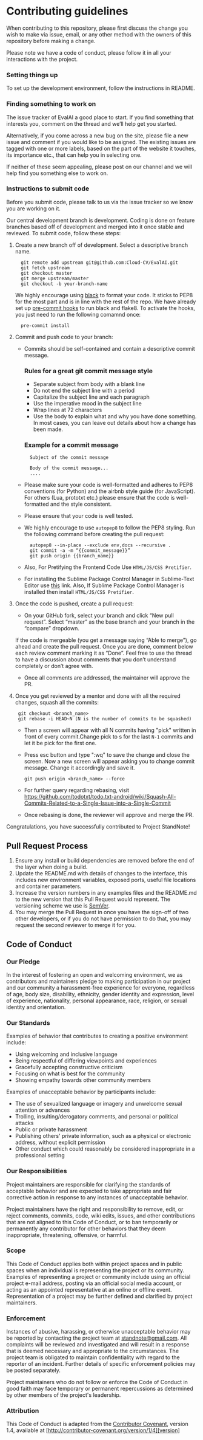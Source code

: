 # Contributing guidelines

When contributing to this repository, please first discuss the change you wish to make via issue,
email, or any other method with the owners of this repository before making a change.

Please note we have a code of conduct, please follow it in all your interactions with the project.

### Setting things up

To set up the development environment, follow the instructions in README.

### Finding something to work on

The issue tracker of EvalAI a good place to start. If you find something that interests you, comment on the thread and we’ll help get you started.

Alternatively, if you come across a new bug on the site, please file a new issue and comment if you would like to be assigned. The existing issues are tagged with one or more labels, based on the part of the website it touches, its importance etc., that can help you in selecting one.

If neither of these seem appealing, please post on our channel and we will help find you something else to work on.

### Instructions to submit code

Before you submit code, please talk to us via the issue tracker so we know you are working on it.

Our central development branch is development. Coding is done on feature branches based off of development and merged into it once stable and reviewed. To submit code, follow these steps:

1.  Create a new branch off of development. Select a descriptive branch name.

    ```
      git remote add upstream git@github.com:Cloud-CV/EvalAI.git
      git fetch upstream
      git checkout master
      git merge upstream/master
      git checkout -b your-branch-name
    ```

    We highly encourage using [black](http://www.github.com/psf/black)
    to format your code. It sticks to PEP8 for the most part and is in
    line with the rest of the repo. We have already set up [pre-commit
    hooks](https://git-scm.com/book/en/v2/Customizing-Git-Git-Hooks)
    to run black and flake8. To activate the hooks, you just need to run
    the following comamnd once:

    ```
      pre-commit install
    ```

2.  Commit and push code to your branch:

    - Commits should be self-contained and contain a descriptive commit message.

      ### Rules for a great git commit message style

      - Separate subject from body with a blank line
      - Do not end the subject line with a period
      - Capitalize the subject line and each paragraph
      - Use the imperative mood in the subject line
      - Wrap lines at 72 characters
      - Use the body to explain what and why you have done something. In most cases, you can leave out details about how a change has been made.

      ### Example for a commit message

            Subject of the commit message

            Body of the commit message...
            ....

    - Please make sure your code is well-formatted and adheres to PEP8 conventions (for Python) and the airbnb style guide (for JavaScript). For others (Lua, prototxt etc.) please ensure that the code is well-formatted and the style consistent.
    - Please ensure that your code is well tested.
    - We highly encourage to use `autopep8` to follow the PEP8 styling. Run the following command before creating the pull request:

            autopep8 --in-place --exclude env,docs --recursive .
            git commit -a -m “{{commit_message}}”
            git push origin {{branch_name}}

    - Also, For Pretifying the Frontend Code Use `HTML/JS/CSS Pretifier`.
    - For installing the Sublime Package Control Manager in Sublime-Text Editor use [this](https://packagecontrol.io/installation#st2) link. Also, If Sublime Package Control Manager is installed then install `HTML/JS/CSS Pretifier`.

3.  Once the code is pushed, create a pull request:

    - On your GitHub fork, select your branch and click “New pull request”. Select “master” as the base branch and your branch in the “compare” dropdown.

    If the code is mergeable (you get a message saying “Able to merge”), go ahead and create the pull request. Once you are done, comment below each review comment marking it as “Done”. Feel free to use the thread to have a discussion about comments that you don’t understand completely or don’t agree with.

    - Once all comments are addressed, the maintainer will approve the PR.

4.  Once you get reviewed by a mentor and done with all the required changes, squash all the commits:

         git checkout <branch_name>
         git rebase -i HEAD~N (N is the number of commits to be squashed)


    - Then a screen will appear with all N commits having "pick" written in front of every commit.Change pick to s for the last `N-1` commits and let it be pick for the first one.
    - Press esc button and type ":wq" to save the change and close the screen. Now a new screen will appear asking you to change commit message. Change it accordingly and save it.

      ```
      git push origin <branch_name> --force
      ```

    - For further query regarding rebasing, visit https://github.com/todotxt/todo.txt-android/wiki/Squash-All-Commits-Related-to-a-Single-Issue-into-a-Single-Commit
    - Once rebasing is done, the reviewer will approve and merge the PR.

Congratulations, you have successfully contributed to Project StandNote!

## Pull Request Process

1. Ensure any install or build dependencies are removed before the end of the layer when doing a
   build.
2. Update the README.md with details of changes to the interface, this includes new environment
   variables, exposed ports, useful file locations and container parameters.
3. Increase the version numbers in any examples files and the README.md to the new version that this
   Pull Request would represent. The versioning scheme we use is [SemVer](http://semver.org/).
4. You may merge the Pull Request in once you have the sign-off of two other developers, or if you
   do not have permission to do that, you may request the second reviewer to merge it for you.

## Code of Conduct

### Our Pledge

In the interest of fostering an open and welcoming environment, we as
contributors and maintainers pledge to making participation in our project and
our community a harassment-free experience for everyone, regardless of age, body
size, disability, ethnicity, gender identity and expression, level of experience,
nationality, personal appearance, race, religion, or sexual identity and
orientation.

### Our Standards

Examples of behavior that contributes to creating a positive environment
include:

- Using welcoming and inclusive language
- Being respectful of differing viewpoints and experiences
- Gracefully accepting constructive criticism
- Focusing on what is best for the community
- Showing empathy towards other community members

Examples of unacceptable behavior by participants include:

- The use of sexualized language or imagery and unwelcome sexual attention or
  advances
- Trolling, insulting/derogatory comments, and personal or political attacks
- Public or private harassment
- Publishing others' private information, such as a physical or electronic
  address, without explicit permission
- Other conduct which could reasonably be considered inappropriate in a
  professional setting

### Our Responsibilities

Project maintainers are responsible for clarifying the standards of acceptable
behavior and are expected to take appropriate and fair corrective action in
response to any instances of unacceptable behavior.

Project maintainers have the right and responsibility to remove, edit, or
reject comments, commits, code, wiki edits, issues, and other contributions
that are not aligned to this Code of Conduct, or to ban temporarily or
permanently any contributor for other behaviors that they deem inappropriate,
threatening, offensive, or harmful.

### Scope

This Code of Conduct applies both within project spaces and in public spaces
when an individual is representing the project or its community. Examples of
representing a project or community include using an official project e-mail
address, posting via an official social media account, or acting as an appointed
representative at an online or offline event. Representation of a project may be
further defined and clarified by project maintainers.

### Enforcement

Instances of abusive, harassing, or otherwise unacceptable behavior may be
reported by contacting the project team at standnote@gmail.com. All
complaints will be reviewed and investigated and will result in a response that
is deemed necessary and appropriate to the circumstances. The project team is
obligated to maintain confidentiality with regard to the reporter of an incident.
Further details of specific enforcement policies may be posted separately.

Project maintainers who do not follow or enforce the Code of Conduct in good
faith may face temporary or permanent repercussions as determined by other
members of the project's leadership.

### Attribution

This Code of Conduct is adapted from the [Contributor Covenant][homepage], version 1.4,
available at [http://contributor-covenant.org/version/1/4][version]

[homepage]: http://contributor-covenant.org
[version]: http://contributor-covenant.org/version/1/4/
